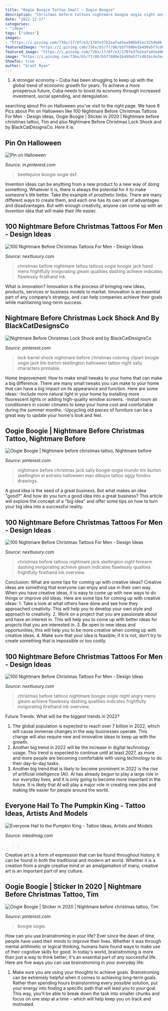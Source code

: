 ```yaml
---
title: "Oogie Boogie Tattoo Small ~ Oogie Boogie"
description: "Christmas before tattoos nightmare boogie oogie night angry mens gleam achieve flawlessly dashing qualities indicates frightfully invigorating firsthand ink overview"
date: "2022-12-17"
categories:
- "ideas"
tags: ["ideas"]
images:
- "https://i.pinimg.com/736x/17/8f/e3/178fe37b2eafa45ea986b81ec3254b86.jpg"
featuredImage: "https://i.pinimg.com/736x/b5/f7/88/b5f7880e1b499a5f7cd01bcde3ec0f29.jpg"
featured_image: "https://i.pinimg.com/736x/17/8f/e3/178fe37b2eafa45ea986b81ec3254b86.jpg"
image: "https://i.pinimg.com/736x/b5/f7/88/b5f7880e1b499a5f7cd01bcde3ec0f29.jpg"
ShowToc: true
author: "Grant Ryan"
---
```



1. A stronger economy – Cuba has been struggling to keep up with the global trend of economic growth for years. To achieve a more prosperous future, Cuba needs to boost its economy through increased investment, social spending, and deregulation.

	

		
searching about Pin on Halloween you've visit to the right page. We have 8 Pics about Pin on Halloween like 100 Nightmare Before Christmas Tattoos For Men - Design Ideas, Oogie Boogie | Sticker in 2020 | Nightmare before christmas tattoo, Tim and also Nightmare Before Christmas Lock Shock and by BlackCatDesignsCo. Here it is:
		
    
## Pin On Halloween

<img loading=lazy src="https://i.pinimg.com/736x/b5/f7/88/b5f7880e1b499a5f7cd01bcde3ec0f29.jpg" onerror="this.onerror=null;this.src='https://tse4.mm.bing.net/th?id=OIP.ZXKVDCMoGNLRjONHz4plcgHaF7&amp;pid=15.1';" alt="Pin on Halloween">

_Source: in.pinterest.com_

>beetlejuice boogie oogie dxf. 

	

Invention ideas can be anything from a new product to a new way of doing something. Whatever it is, there is always the potential for it to make someone's life better. Take the example of prosthetic limbs. There are many different ways to create them, and each one has its own set of advantages and disadvantages. But with enough creativity, anyone can come up with an Invention idea that will make their life easier.

    
## 100 Nightmare Before Christmas Tattoos For Men - Design Ideas

<img loading=lazy src="http://nextluxury.com/wp-content/uploads/3d-mens-night-before-christmas-tattoo-of-oogie-boogie-and-jack-on-hand-and-wrist.jpg" onerror="this.onerror=null;this.src='https://tse2.mm.bing.net/th?id=OIP.1gVAPLPauiAGuzgWpdanngHaHa&amp;pid=15.1';" alt="100 Nightmare Before Christmas Tattoos For Men - Design Ideas">

_Source: nextluxury.com_

>christmas before nightmare tattoo tattoos oogie boogie jack hand mens frightfully invigorating gleam qualities dashing achieve indicates flawlessly firsthand ink. 

	

What is innovation?
Innovation is the process of bringing new ideas, products, services or business models to market. Innovation is an essential part of any company’s strategy, and can help companies achieve their goals while maintaining long-term success.

    
## Nightmare Before Christmas Lock Shock And By BlackCatDesignsCo

<img loading=lazy src="https://i.pinimg.com/736x/ba/d5/a8/bad5a86d06f604acfe5e135e5da4d70b--halloween-vinyl-nightmare-before-christmas.jpg" onerror="this.onerror=null;this.src='https://tse2.mm.bing.net/th?id=OIP.QlXTVGEI2fW06donCmURWgHaKu&amp;pid=15.1';" alt="Nightmare Before Christmas Lock Shock and by BlackCatDesignsCo">

_Source: pinterest.com_

>lock barrel shock nightmare before christmas coloring clipart boogie oogie jack tim burton skellington halloween tattoo night sally characters printable. 

	

Home Improvement: How to make small tweaks to your home that can make a big difference.
There are many small tweaks you can make to your home that can have a big impact on its appearance and function. Here are some ideas: 
-Include more natural light in your home by installing more fluorescent lights or adding high-quality window screens. 
-Install room air conditioners in cooler climates to keep your home cool and comfortable during the summer months. 
-Upcycling old pieces of furniture can be a great way to update your home's look and feel.

    
## Oogie Boogie | Nightmare Before Christmas Tattoo, Nightmare Before

<img loading=lazy src="https://i.pinimg.com/736x/8d/5e/b4/8d5eb4ab7639c4238e050f2a87c39ba0.jpg" onerror="this.onerror=null;this.src='https://tse2.mm.bing.net/th?id=OIP.grYl68XUCK4fRIp1ao8nPQHaLc&amp;pid=15.1';" alt="Oogie Boogie | Nightmare before christmas tattoo, Nightmare before">

_Source: pinterest.com_

>nightmare before christmas jack sally boogie oogie mundo tim burton skellington el extraño halloween man dibujos tattoo oggy fondos drawings. 

	

A good idea is the seed of a great business. But what makes an idea "good?" And how do you turn a good idea into a great business? This article will explore the concept of a "big idea" and offer some tips on how to turn your big idea into a successful reality.

    
## 100 Nightmare Before Christmas Tattoos For Men - Design Ideas

<img loading=lazy src="http://nextluxury.com/wp-content/uploads/cool-jack-skellington-male-night-before-christmas-forearm-tattoos.jpg" onerror="this.onerror=null;this.src='https://tse4.mm.bing.net/th?id=OIP.rmAOFpLYQZuLozK_tL_7GgHaHa&amp;pid=15.1';" alt="100 Nightmare Before Christmas Tattoos For Men - Design Ideas">

_Source: nextluxury.com_

>christmas before tattoos nightmare jack skellington night forearm dashing invigorating achieve gleam indicates flawlessly qualities frightfully firsthand ink overview. 

	

Conclusion: What are some tips for coming up with creative ideas?
Creative ideas are something that everyone can enjoy and use in their own way. When you have creative ideas, it is easy to come up with new ways to do things or improve old ideas. Here are some tips for coming up with creative ideas: 1. Take a look at what others have done and see how they approached creativity. This will help you to develop your own style and approach to creativity. 2. Work on a project that you are passionate about and have an interest in. This will help you to come up with better ideas for projects that you are interested in. 3. Be open to new ideas and opportunities; this will help you to be more creative when coming up with creative ideas. 4. Make sure that your idea is feasible; if it is not, don’t try to create something that is impossible or too costly. 
    
## 100 Nightmare Before Christmas Tattoos For Men - Design Ideas

<img loading=lazy src="http://nextluxury.com/wp-content/uploads/angry-oogie-boogie-mens-night-before-christmas-upper-arm-tattoos.jpg" onerror="this.onerror=null;this.src='https://tse2.mm.bing.net/th?id=OIP.m-rLKxjtOaVmUpH28qKDUAHaHa&amp;pid=15.1';" alt="100 Nightmare Before Christmas Tattoos For Men - Design Ideas">

_Source: nextluxury.com_

>christmas before tattoos nightmare boogie oogie night angry mens gleam achieve flawlessly dashing qualities indicates frightfully invigorating firsthand ink overview. 

	

Future Trends: What will be the biggest trends in 2022?
1. The global population is expected to reach over 7 billion in 2022, which will cause immense changes in the way businesses operate. This change will also require new and innovative ideas to keep up with the growth.
2. Another big trend in 2022 will be the increase in digital technology usage. This trend is expected to continue until at least 2027, as more and more people are becoming comfortable with using technology to do their day-to-day tasks.
3. Another big trend that is likely to become prominent in 2022 is the rise of artificial intelligence (AI). AI has already begun to play a large role in our everyday lives, and it is only going to become more important in the future. It is likely that AI will play a major role in creating new jobs and making life easier for people around the world.

    
## Everyone Hail To The Pumpkin King - Tattoo Ideas, Artists And Models

<img loading=lazy src="https://www.inkedmag.com/.image/t_share/MTU5MDMxOTg0NTAxNDk5NTQx/matisa6.jpg" onerror="this.onerror=null;this.src='https://tse3.mm.bing.net/th?id=OIP.61Ov1jexXwT9l2smQcRaBAHaEa&amp;pid=15.1';" alt="Everyone Hail to the Pumpkin King - Tattoo Ideas, Artists and Models">

_Source: inkedmag.com_

>. 

	

Creative art is a form of expression that can be found throughout history. It can be found in both the traditional and modern art world. Whether it is a creation from a single creative mind or an amalgamation of many, creative art is an important part of any culture.

    
## Oogie Boogie | Sticker In 2020 | Nightmare Before Christmas Tattoo, Tim

<img loading=lazy src="https://i.pinimg.com/736x/17/8f/e3/178fe37b2eafa45ea986b81ec3254b86.jpg" onerror="this.onerror=null;this.src='https://tse4.mm.bing.net/th?id=OIP.a8IGOV4mhJXLeaSttuh-0AHaJ3&amp;pid=15.1';" alt="Oogie Boogie | Sticker in 2020 | Nightmare before christmas tattoo, Tim">

_Source: pinterest.com_

>boogie oogie. 

	

How can you use brainstroming in your life?
Ever since the dawn of time, people have used their minds to improve their lives. Whether it was through mental arithmetic or logical thinking, humans have found ways to make use of their cognitive skills for good. In today's world, brainstroming is more than just a way to think better; it's an essential part of any successful life. Here are five ways you can use brainstroming in your everyday life: 
1) Make sure you are using your thoughts to achieve goals. Brainstroming can be extremely helpful when it comes to achieving long-term goals. Rather than spending hours brainstorming every possible solution, put your energy into finding a specific path that will lead you to your goal. This way, you'll be able to break down the task into smaller chunks and focus on one step at a time – which will help keep you on track and motivated.

